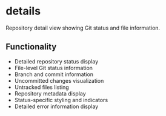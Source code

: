 # details

Repository detail view showing Git status and file information.

## Functionality
- Detailed repository status display
- File-level Git status information
- Branch and commit information
- Uncommitted changes visualization
- Untracked files listing
- Repository metadata display
- Status-specific styling and indicators
- Detailed error information display